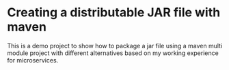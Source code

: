 # Creating a distributable JAR file with maven

This is a demo project to show how to package a jar file using a maven multi module project with different alternatives based on my working experience for microservices.

